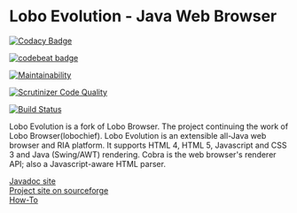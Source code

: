 Lobo Evolution - Java Web Browser
=========================================================================================================================================================================

[![Codacy Badge](https://api.codacy.com/project/badge/Grade/5668f2c4c7ca4e5188cb97aff090c56d)](https://www.codacy.com/app/ivan.difrancesco/LoboEvolution?utm_source=github.com&utm_medium=referral&utm_content=oswetto/LoboEvolution&utm_campaign=badger)

[![codebeat badge](https://codebeat.co/badges/427830dc-6b70-4ce2-9daa-f19a422eb548)](https://codebeat.co/projects/github-com-oswetto-loboevolution-master)

[![Maintainability](https://api.codeclimate.com/v1/badges/e98fd103016736dbf9f3/maintainability)](https://codeclimate.com/github/oswetto/LoboEvolution/maintainability)

[![Scrutinizer Code Quality](https://scrutinizer-ci.com/g/oswetto/LoboEvolution/badges/quality-score.png?b=master)](https://scrutinizer-ci.com/g/oswetto/LoboEvolution/?branch=master)

[![Build Status](https://scrutinizer-ci.com/g/oswetto/LoboEvolution/badges/build.png?b=master)](https://scrutinizer-ci.com/g/oswetto/LoboEvolution/build-status/master)

Lobo Evolution is a fork of Lobo Browser. The project continuing the work of Lobo Browser(lobochief). Lobo Evolution is an extensible all-Java web browser and RIA platform. It supports HTML 4, HTML 5, Javascript and CSS 3 and Java (Swing/AWT) rendering. Cobra is the web browser's renderer API; also a Javascript-aware HTML parser.

<a href='https://oswetto.github.io/LoboEvolution/'>Javadoc site</a><br/>
<a href='http://sourceforge.net/projects/loboevolution/'>Project site on sourceforge</a><br/>
<a href='https://github.com/oswetto/LoboEvolution/wiki/How-To'>How-To</a><br/>
